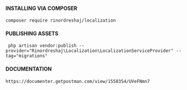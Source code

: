 #### INSTALLING VIA COMPOSER

```
composer require rinordreshaj/localization
```


#### PUBLISHING ASSETS

```
 php artisan vendor:publish --provider="Rinordreshaj\Localization\LocalizationServiceProvider" --tag="migrations"
```

#### DOCUMENTATION

```
https://documenter.getpostman.com/view/1558354/UVeFNmn7
```
